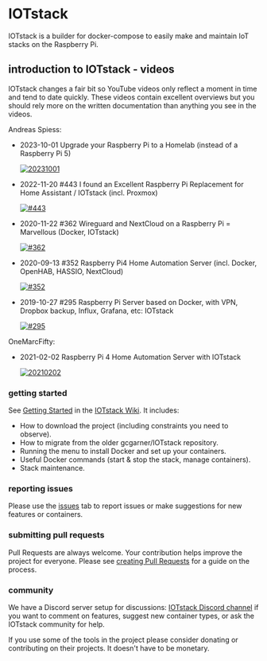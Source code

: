 # IOTstack

IOTstack is a builder for docker-compose to easily make and maintain IoT stacks on the Raspberry Pi.

## introduction to IOTstack - videos

IOTstack changes a fair bit so YouTube videos only reflect a moment in time and tend to date quickly. These videos contain excellent overviews but you should rely more on the written documentation than anything you see in the videos.

Andreas Spiess:

* 2023-10-01 Upgrade your Raspberry Pi to a Homelab (instead of a Raspberry Pi 5)

	[![20231001](http://img.youtube.com/vi/xVq_5f0aFlw/0.jpg)](https://www.youtube.com/watch?v=xVq_5f0aFlw)

* 2022-11-20 #443 I found an Excellent Raspberry Pi Replacement for Home Assistant / IOTstack (incl. Proxmox)

	[![#443](http://img.youtube.com/vi/rXc_zGRYhLo/0.jpg)](https://www.youtube.com/watch?v=rXc_zGRYhLo)

* 2020-11-22 #362 Wireguard and NextCloud on a Raspberry Pi = Marvellous (Docker, IOTstack) 

	[![#362](http://img.youtube.com/vi/7Pe-Cv0tnLs/0.jpg)](https://www.youtube.com/watch?v=7Pe-Cv0tnLs)

* 2020-09-13 #352 Raspberry Pi4 Home Automation Server (incl. Docker, OpenHAB, HASSIO, NextCloud)

	[![#352](http://img.youtube.com/vi/KJRMjUzlHI8/0.jpg)](https://www.youtube.com/watch?v=KJRMjUzlHI8)

* 2019-10-27 #295 Raspberry Pi Server based on Docker, with VPN, Dropbox backup, Influx, Grafana, etc: IOTstack

	[![#295](http://img.youtube.com/vi/a6mjt8tWUws/0.jpg)](https://www.youtube.com/watch?v=a6mjt8tWUws)
 
OneMarcFifty:

* 2021-02-02 Raspberry Pi 4 Home Automation Server with IOTstack

	[![20210202](http://img.youtube.com/vi/5a2qhKMetGU/0.jpg)](https://www.youtube.com/watch?v=5a2qhKMetGU)

### getting started

See [Getting Started](https://sensorsiot.github.io/IOTstack/Getting-Started) in the [IOTstack Wiki](https://sensorsiot.github.io/IOTstack/). It includes:

* How to download the project (including constraints you need to observe).
* How to migrate from the older gcgarner/IOTstack repository.
* Running the menu to install Docker and set up your containers.
* Useful Docker commands (start \& stop the stack, manage containers).
* Stack maintenance. 

### reporting issues

Please use the [issues](https://github.com/SensorsIot/IOTstack/issues) tab to report issues or make suggestions for new features or containers.

### submitting pull requests

Pull Requests are always welcome. Your contribution helps improve the project for everyone. Please see [creating Pull Requests](https://gist.github.com/Paraphraser/818bf54faf5d3b3ed08d16281f32297d) for a guide on the process.

### community

We have a Discord server setup for discussions: [IOTstack Discord channel](https://discord.gg/ZpKHnks) if you want to comment on features, suggest new container types, or ask the IOTstack community for help.

If you use some of the tools in the project please consider donating or contributing on their projects. It doesn't have to be monetary.
